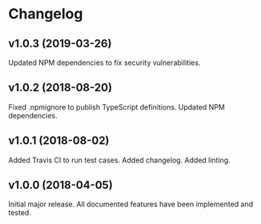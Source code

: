 # Changelog

## v1.0.3 (2019-03-26)

Updated NPM dependencies to fix security vulnerabilities.

## v1.0.2 (2018-08-20)

Fixed .npmignore to publish TypeScript definitions.
Updated NPM dependencies.

## v1.0.1 (2018-08-02)

Added Travis CI to run test cases.
Added changelog.
Added linting.

## v1.0.0 (2018-04-05)

Initial major release.
All documented features have been implemented and tested.
